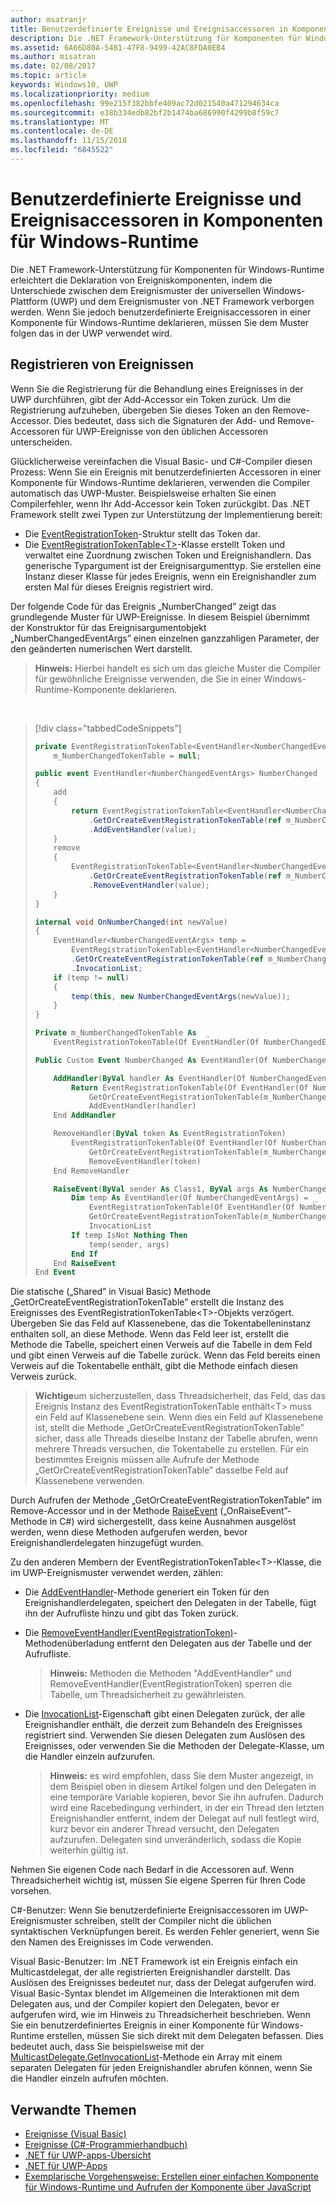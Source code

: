 ```yaml
---
author: msatranjr
title: Benutzerdefinierte Ereignisse und Ereignisaccessoren in Komponenten für Windows-Runtime
description: Die .NET Framework-Unterstützung für Komponenten für Windows-Runtime erleichtert die Deklaration von Ereigniskomponenten, indem die Unterschiede zwischen dem Ereignismuster der universellen Windows-Plattform (UWP) und dem Ereignismuster von .NET Framework verborgen werden.
ms.assetid: 6A66D80A-5481-47F8-9499-42AC8FDA0EB4
ms.author: misatran
ms.date: 02/08/2017
ms.topic: article
keywords: Windows10, UWP
ms.localizationpriority: medium
ms.openlocfilehash: 99e215f382bbfe409ac72d021540a471294634ca
ms.sourcegitcommit: e38b334edb82bf2b1474ba686990f4299b8f59c7
ms.translationtype: MT
ms.contentlocale: de-DE
ms.lasthandoff: 11/15/2018
ms.locfileid: "6845522"
---
```

# <a name="custom-events-and-event-accessors-in-windows-runtime-components"></a>Benutzerdefinierte Ereignisse und Ereignisaccessoren in Komponenten für Windows-Runtime



Die .NET Framework-Unterstützung für Komponenten für Windows-Runtime erleichtert die Deklaration von Ereigniskomponenten, indem die Unterschiede zwischen dem Ereignismuster der universellen Windows-Plattform (UWP) und dem Ereignismuster von .NET Framework verborgen werden. Wenn Sie jedoch benutzerdefinierte Ereignisaccessoren in einer Komponente für Windows-Runtime deklarieren, müssen Sie dem Muster folgen das in der UWP verwendet wird.

## <a name="registering-events"></a>Registrieren von Ereignissen


Wenn Sie die Registrierung für die Behandlung eines Ereignisses in der UWP durchführen, gibt der Add-Accessor ein Token zurück. Um die Registrierung aufzuheben, übergeben Sie dieses Token an den Remove-Accessor. Dies bedeutet, dass sich die Signaturen der Add- und Remove-Accessoren für UWP-Ereignisse von den üblichen Accessoren unterscheiden.

Glücklicherweise vereinfachen die Visual Basic- und C#-Compiler diesen Prozess: Wenn Sie ein Ereignis mit benutzerdefinierten Accessoren in einer Komponente für Windows-Runtime deklarieren, verwenden die Compiler automatisch das UWP-Muster. Beispielsweise erhalten Sie einen Compilerfehler, wenn Ihr Add-Accessor kein Token zurückgibt. Das .NET Framework stellt zwei Typen zur Unterstützung der Implementierung bereit:

-   Die [EventRegistrationToken](https://msdn.microsoft.com/library/windows/apps/windows.foundation.eventregistrationtoken.aspx)-Struktur stellt das Token dar.
-   Die [EventRegistrationTokenTable&lt;T&gt;](https://msdn.microsoft.com/library/hh138412.aspx)-Klasse erstellt Token und verwaltet eine Zuordnung zwischen Token und Ereignishandlern. Das generische Typargument ist der Ereignisargumenttyp. Sie erstellen eine Instanz dieser Klasse für jedes Ereignis, wenn ein Ereignishandler zum ersten Mal für dieses Ereignis registriert wird.

Der folgende Code für das Ereignis „NumberChanged” zeigt das grundlegende Muster für UWP-Ereignisse. In diesem Beispiel übernimmt der Konstruktor für das Ereignisargumentobjekt „NumberChangedEventArgs” einen einzelnen ganzzahligen Parameter, der den geänderten numerischen Wert darstellt.

> **Hinweis:** Hierbei handelt es sich um das gleiche Muster die Compiler für gewöhnliche Ereignisse verwenden, die Sie in einer Windows-Runtime-Komponente deklarieren.

 
> [!div class="tabbedCodeSnippets"]
> ```csharp
> private EventRegistrationTokenTable<EventHandler<NumberChangedEventArgs>>
>     m_NumberChangedTokenTable = null;
>
> public event EventHandler<NumberChangedEventArgs> NumberChanged
> {
>     add
>     {
>         return EventRegistrationTokenTable<EventHandler<NumberChangedEventArgs>>
>             .GetOrCreateEventRegistrationTokenTable(ref m_NumberChangedTokenTable)
>             .AddEventHandler(value);
>     }
>     remove
>     {
>         EventRegistrationTokenTable<EventHandler<NumberChangedEventArgs>>
>             .GetOrCreateEventRegistrationTokenTable(ref m_NumberChangedTokenTable)
>             .RemoveEventHandler(value);
>     }
> }
>
> internal void OnNumberChanged(int newValue)
> {
>     EventHandler<NumberChangedEventArgs> temp =
>         EventRegistrationTokenTable<EventHandler<NumberChangedEventArgs>>
>         .GetOrCreateEventRegistrationTokenTable(ref m_NumberChangedTokenTable)
>         .InvocationList;
>     if (temp != null)
>     {
>         temp(this, new NumberChangedEventArgs(newValue));
>     }
> }
> ```
> ```vb
> Private m_NumberChangedTokenTable As  _
>     EventRegistrationTokenTable(Of EventHandler(Of NumberChangedEventArgs))
>
> Public Custom Event NumberChanged As EventHandler(Of NumberChangedEventArgs)
>
>     AddHandler(ByVal handler As EventHandler(Of NumberChangedEventArgs))
>         Return EventRegistrationTokenTable(Of EventHandler(Of NumberChangedEventArgs)).
>             GetOrCreateEventRegistrationTokenTable(m_NumberChangedTokenTable).
>             AddEventHandler(handler)
>     End AddHandler
>
>     RemoveHandler(ByVal token As EventRegistrationToken)
>         EventRegistrationTokenTable(Of EventHandler(Of NumberChangedEventArgs)).
>             GetOrCreateEventRegistrationTokenTable(m_NumberChangedTokenTable).
>             RemoveEventHandler(token)
>     End RemoveHandler
>
>     RaiseEvent(ByVal sender As Class1, ByVal args As NumberChangedEventArgs)
>         Dim temp As EventHandler(Of NumberChangedEventArgs) = _
>             EventRegistrationTokenTable(Of EventHandler(Of NumberChangedEventArgs)).
>             GetOrCreateEventRegistrationTokenTable(m_NumberChangedTokenTable).
>             InvocationList
>         If temp IsNot Nothing Then
>             temp(sender, args)
>         End If
>     End RaiseEvent
> End Event
> ```

Die statische („Shared” in Visual Basic) Methode „GetOrCreateEventRegistrationTokenTable” erstellt die Instanz des Ereignisses des EventRegistrationTokenTable&lt;T&gt;-Objekts verzögert. Übergeben Sie das Feld auf Klassenebene, das die Tokentabelleninstanz enthalten soll, an diese Methode. Wenn das Feld leer ist, erstellt die Methode die Tabelle, speichert einen Verweis auf die Tabelle in dem Feld und gibt einen Verweis auf die Tabelle zurück. Wenn das Feld bereits einen Verweis auf die Tokentabelle enthält, gibt die Methode einfach diesen Verweis zurück.

> **Wichtige**um sicherzustellen, dass Threadsicherheit, das Feld, das das Ereignis Instanz des EventRegistrationTokenTable enthält&lt;T&gt; muss ein Feld auf Klassenebene sein. Wenn dies ein Feld auf Klassenebene ist, stellt die Methode „GetOrCreateEventRegistrationTokenTable” sicher, dass alle Threads dieselbe Instanz der Tabelle abrufen, wenn mehrere Threads versuchen, die Tokentabelle zu erstellen. Für ein bestimmtes Ereignis müssen alle Aufrufe der Methode „GetOrCreateEventRegistrationTokenTable” dasselbe Feld auf Klassenebene verwenden.

Durch Aufrufen der Methode „GetOrCreateEventRegistrationTokenTable” im Remove-Accessor und in der Methode [RaiseEvent](https://msdn.microsoft.com/library/fwd3bwed.aspx) („OnRaiseEvent”-Methode in C#) wird sichergestellt, dass keine Ausnahmen ausgelöst werden, wenn diese Methoden aufgerufen werden, bevor Ereignishandlerdelegaten hinzugefügt wurden.

Zu den anderen Membern der EventRegistrationTokenTable&lt;T&gt;-Klasse, die im UWP-Ereignismuster verwendet werden, zählen:

-   Die [AddEventHandler](https://msdn.microsoft.com/library/hh138458.aspx)-Methode generiert ein Token für den Ereignishandlerdelegaten, speichert den Delegaten in der Tabelle, fügt ihn der Aufrufliste hinzu und gibt das Token zurück.
-   Die [RemoveEventHandler(EventRegistrationToken)](https://msdn.microsoft.com/library/hh138425.aspx)-Methodenüberladung entfernt den Delegaten aus der Tabelle und der Aufrufliste.

    >**Hinweis:** Methoden die Methoden "AddEventHandler" und RemoveEventHandler(EventRegistrationToken) sperren die Tabelle, um Threadsicherheit zu gewährleisten.

-   Die [InvocationList](https://msdn.microsoft.com/library/hh138465.aspx)-Eigenschaft gibt einen Delegaten zurück, der alle Ereignishandler enthält, die derzeit zum Behandeln des Ereignisses registriert sind. Verwenden Sie diesen Delegaten zum Auslösen des Ereignisses, oder verwenden Sie die Methoden der Delegate-Klasse, um die Handler einzeln aufzurufen.

    >**Hinweis:** es wird empfohlen, dass Sie dem Muster angezeigt, in dem Beispiel oben in diesem Artikel folgen und den Delegaten in eine temporäre Variable kopieren, bevor Sie ihn aufrufen. Dadurch wird eine Racebedingung verhindert, in der ein Thread den letzten Ereignishandler entfernt, indem der Delegat auf null festlegt wird, kurz bevor ein anderer Thread versucht, den Delegaten aufzurufen. Delegaten sind unveränderlich, sodass die Kopie weiterhin gültig ist.

Nehmen Sie eigenen Code nach Bedarf in die Accessoren auf. Wenn Threadsicherheit wichtig ist, müssen Sie eigene Sperren für Ihren Code vorsehen.

C#-Benutzer: Wenn Sie benutzerdefinierte Ereignisaccessoren im UWP-Ereignismuster schreiben, stellt der Compiler nicht die üblichen syntaktischen Verknüpfungen bereit. Es werden Fehler generiert, wenn Sie den Namen des Ereignisses im Code verwenden.

Visual Basic-Benutzer: Im .NET Framework ist ein Ereignis einfach ein Multicastdelegat, der alle registrierten Ereignishandler darstellt. Das Auslösen des Ereignisses bedeutet nur, dass der Delegat aufgerufen wird. Visual Basic-Syntax blendet im Allgemeinen die Interaktionen mit dem Delegaten aus, und der Compiler kopiert den Delegaten, bevor er aufgerufen wird, wie im Hinweis zu Threadsicherheit beschrieben. Wenn Sie ein benutzerdefiniertes Ereignis in einer Komponente für Windows-Runtime erstellen, müssen Sie sich direkt mit dem Delegaten befassen. Dies bedeutet auch, dass Sie beispielsweise mit der [MulticastDelegate.GetInvocationList](https://msdn.microsoft.com/library/system.multicastdelegate.getinvocationlist.aspx)-Methode ein Array mit einem separaten Delegaten für jeden Ereignishandler abrufen können, wenn Sie die Handler einzeln aufrufen möchten.

## <a name="related-topics"></a>Verwandte Themen

* [Ereignisse (Visual Basic)](https://msdn.microsoft.com/library/ms172877.aspx)
* [Ereignisse (C#-Programmierhandbuch)](https://msdn.microsoft.com/library/awbftdfh.aspx)
* [.NET für UWP-apps-Übersicht](https://msdn.microsoft.com/library/windows/apps/xaml/br230302.aspx)
* [.NET für UWP-Apps](https://msdn.microsoft.com/library/windows/apps/xaml/mt185501.aspx)
* [Exemplarische Vorgehensweise: Erstellen einer einfachen Komponente für Windows-Runtime und Aufrufen der Komponente über JavaScript](walkthrough-creating-a-simple-windows-runtime-component-and-calling-it-from-javascript.md)
